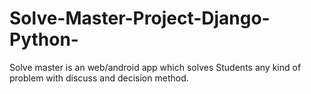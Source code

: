 # Solve-Master-Project-Django-Python-
Solve master is an web/android app which solves Students any kind of problem with discuss and decision method.

